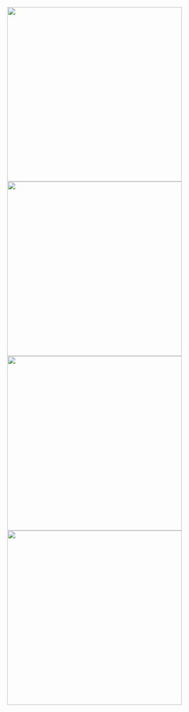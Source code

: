 <img src="https://user-images.githubusercontent.com/30291617/103279869-ee54c680-49df-11eb-9ff5-6c8c3ef4611f.png" widht="40" height="400">   <img src="https://user-images.githubusercontent.com/30291617/103279872-ef85f380-49df-11eb-978c-d1dcd3212dcd.png" widht="40" height="400">   <img src="https://user-images.githubusercontent.com/30291617/103279875-f0b72080-49df-11eb-8508-dd2cd484ff73.png" widht="40" height="400">   <img src="https://user-images.githubusercontent.com/30291617/103279877-f14fb700-49df-11eb-9d35-dae21390238e.png" widht="40" height="400">
